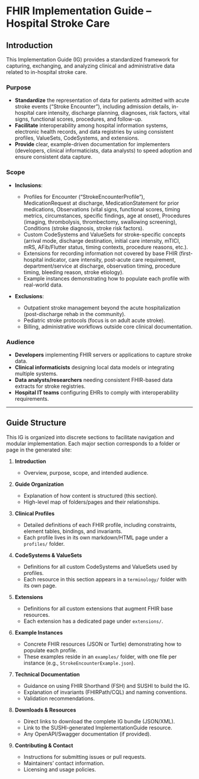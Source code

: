 

# FHIR Implementation Guide – Hospital Stroke Care

## Introduction
This Implementation Guide (IG) provides a standardized framework for capturing, exchanging, and analyzing clinical and administrative data related to in-hospital stroke care. 

### Purpose
- **Standardize** the representation of data for patients admitted with acute stroke events (“Stroke Encounter”), including admission details, in-hospital care intensity, discharge planning, diagnoses, risk factors, vital signs, functional scores, procedures, and follow-up.
- **Facilitate** interoperability among hospital information systems, electronic health records, and data registries by using consistent profiles, ValueSets, CodeSystems, and extensions.
- **Provide** clear, example-driven documentation for implementers (developers, clinical informaticists, data analysts) to speed adoption and ensure consistent data capture.

### Scope
- **Inclusions**:
  - Profiles for Encounter (“StrokeEncounterProfile”), MedicationRequest at discharge, MedicationStatement for prior medications, Observations (vital signs, functional scores, timing metrics, circumstances, specific findings, age at onset), Procedures (imaging, thrombolysis, thrombectomy, swallowing screening), Conditions (stroke diagnosis, stroke risk factors).
  - Custom CodeSystems and ValueSets for stroke-specific concepts (arrival mode, discharge destination, initial care intensity, mTICI, mRS, AFib/Flutter status, timing contexts, procedure reasons, etc.).
  - Extensions for recording information not covered by base FHIR (first-hospital indicator, care intensity, post-acute care requirement, department/service at discharge, observation timing, procedure timing, bleeding reason, stroke etiology).
  - Example instances demonstrating how to populate each profile with real-world data.

- **Exclusions**:
  - Outpatient stroke management beyond the acute hospitalization (post-discharge rehab in the community).
  - Pediatric stroke protocols (focus is on adult acute stroke).
  - Billing, administrative workflows outside core clinical documentation.

### Audience
- **Developers** implementing FHIR servers or applications to capture stroke data.
- **Clinical informaticists** designing local data models or integrating multiple systems.
- **Data analysts/researchers** needing consistent FHIR-based data extracts for stroke registries.
- **Hospital IT teams** configuring EHRs to comply with interoperability requirements.

---

##  Guide Structure

This IG is organized into discrete sections to facilitate navigation and modular implementation. Each major section corresponds to a folder or page in the generated site:

1. **Introduction**
   - Overview, purpose, scope, and intended audience.

2. **Guide Organization**
   - Explanation of how content is structured (this section).
   - High-level map of folders/pages and their relationships.

3. **Clinical Profiles**
   - Detailed definitions of each FHIR profile, including constraints, element tables, bindings, and invariants.
   - Each profile lives in its own markdown/HTML page under a `profiles/` folder.

4. **CodeSystems & ValueSets**
   - Definitions for all custom CodeSystems and ValueSets used by profiles.
   - Each resource in this section appears in a `terminology/` folder with its own page.

5. **Extensions**
   - Definitions for all custom extensions that augment FHIR base resources.
   - Each extension has a dedicated page under `extensions/`.

6. **Example Instances**
   - Concrete FHIR resources (JSON or Turtle) demonstrating how to populate each profile.
   - These examples reside in an `examples/` folder, with one file per instance (e.g., `StrokeEncounterExample.json`).

7. **Technical Documentation**
   - Guidance on using FHIR Shorthand (FSH) and SUSHI to build the IG.
   - Explanation of invariants (FHIRPath/CQL) and naming conventions.
   - Validation recommendations.

8. **Downloads & Resources**
   - Direct links to download the complete IG bundle (JSON/XML).
   - Link to the SUSHI-generated ImplementationGuide resource.
   - Any OpenAPI/Swagger documentation (if provided).

9. **Contributing & Contact**
   - Instructions for submitting issues or pull requests.
   - Maintainers’ contact information.
   - Licensing and usage policies.
  
